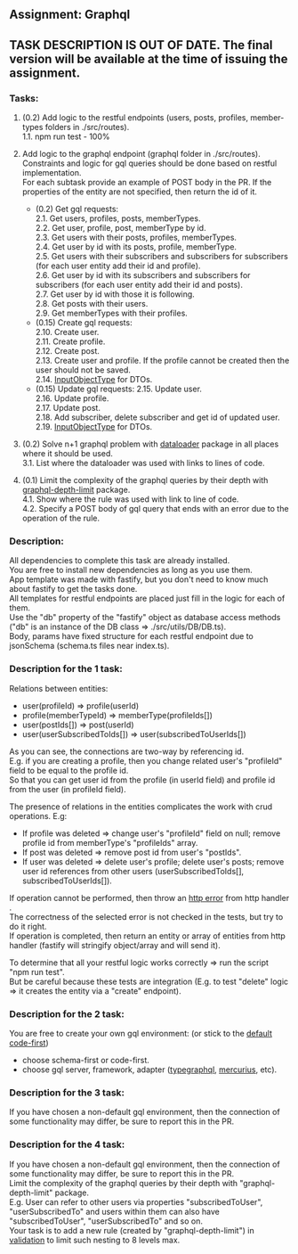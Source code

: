 ## Assignment: Graphql

## TASK DESCRIPTION IS OUT OF DATE. The final version will be available at the time of issuing the assignment.

### Tasks:
1. (0.2) Add logic to the restful endpoints (users, posts, profiles, member-types folders in ./src/routes).  
   1.1. npm run test - 100%  
2. Add logic to the graphql endpoint (graphql folder in ./src/routes).  
Constraints and logic for gql queries should be done based on restful implementation.  
For each subtask provide an example of POST body in the PR. If the properties of the entity are not specified, then return the id of it.
   
   * (0.2) Get gql requests:  
   2.1. Get users, profiles, posts, memberTypes.  
   2.2. Get user, profile, post, memberType by id.  
   2.3. Get users with their posts, profiles, memberTypes.  
   2.4. Get user by id with its posts, profile, memberType.  
   2.5. Get users with their subscribers and subscribers for subscribers (for each user entity add their id and profile).  
   2.6. Get user by id with its subscribers and subscribers for subscribers (for each user entity add their id and posts).  
   2.7. Get user by id with those it is following.  
   2.8. Get posts with their users.  
   2.9. Get memberTypes with their profiles.  
   * (0.15) Create gql requests:   
   2.10. Create user.  
   2.11. Create profile.  
   2.12. Create post.  
   2.13. Create user and profile. If the profile cannot be created then the user should not be saved.  
   2.14. [InputObjectType](https://graphql.org/graphql-js/type/#graphqlinputobjecttype) for DTOs.  
   * (0.15) Update gql requests:
   2.15. Update user.  
   2.16. Update profile.  
   2.17. Update post.  
   2.18. Add subscriber, delete subscriber and get id of updated user.  
   2.19. [InputObjectType](https://graphql.org/graphql-js/type/#graphqlinputobjecttype) for DTOs.  

3. (0.2) Solve n+1 graphql problem with [dataloader](https://www.npmjs.com/package/dataloader) package in all places where it should be used.  
   3.1. List where the dataloader was used with links to lines of code.  
4. (0.1) Limit the complexity of the graphql queries by their depth with [graphql-depth-limit](https://www.npmjs.com/package/graphql-depth-limit) package.   
   4.1. Show where the rule was used with link to line of code.  
   4.2. Specify a POST body of gql query that ends with an error due to the operation of the rule.  

### Description:  
All dependencies to complete this task are already installed.  
You are free to install new dependencies as long as you use them.  
App template was made with fastify, but you don't need to know much about fastify to get the tasks done.  
All templates for restful endpoints are placed just fill in the logic for each of them.  
Use the "db" property of the "fastify" object as database access methods ("db" is an instance of the DB class => ./src/utils/DB/DB.ts).  
Body, params have fixed structure for each restful endpoint due to jsonSchema (schema.ts files near index.ts).    

### Description for the 1 task:
Relations between entities:
* user(profileId) => profile(userId)
* profile(memberTypeId) => memberType(profileIds[])
* user(postIds[]) => post(userId)
* user(userSubscribedToIds[]) => user(subscribedToUserIds[])

As you can see, the connections are two-way by referencing id.  
E.g. if you are creating a profile, then you change related user's "profileId" field to be equal to the profile id.  
So that you can get user id from the profile (in userId field) and profile id from the user (in profileId field).

The presence of relations in the entities complicates the work with crud operations. E.g:
* If profile was deleted => change user's "profileId" field on null; remove profile id from memberType's "profileIds" array.
* If post was deleted => remove post id from user's "postIds".
* If user was deleted => delete user's profile; delete user's posts; remove user id references from other users (userSubscribedToIds[], subscribedToUserIds[]).

If operation cannot be performed, then throw an [http error](https://github.com/fastify/fastify-sensible#fastifyhttperrors) from http handler .  
The correctness of the selected error is not checked in the tests, but try to do it right.  
If operation is completed, then return an entity or array of entities from http handler (fastify will stringify object/array and will send it).  

To determine that all your restful logic works correctly => run the script "npm run test".  
But be careful because these tests are integration (E.g. to test "delete" logic => it creates the entity via a "create" endpoint).  

### Description for the 2 task:  
You are free to create your own gql environment: (or stick to the [default code-first](https://github.dev/graphql/graphql-js/blob/ffa18e9de0ae630d7e5f264f72c94d497c70016b/src/__tests__/starWarsSchema.ts))  
* choose schema-first or code-first.
* choose gql server, framework, adapter ([typegraphql](https://typegraphql.com/), [mercurius](https://mercurius.dev/#/), etc). 

### Description for the 3 task:
If you have chosen a non-default gql environment, then the connection of some functionality may differ, be sure to report this in the PR.  

### Description for the 4 task:  
If you have chosen a non-default gql environment, then the connection of some functionality may differ, be sure to report this in the PR.  
Limit the complexity of the graphql queries by their depth with "graphql-depth-limit" package.  
E.g. User can refer to other users via properties "subscribedToUser", "userSubscribedTo" and users within them can also have "subscribedToUser", "userSubscribedTo" and so on.  
Your task is to add a new rule (created by "graphql-depth-limit") in [validation](https://graphql.org/graphql-js/validation/) to limit such nesting to 8 levels max.
